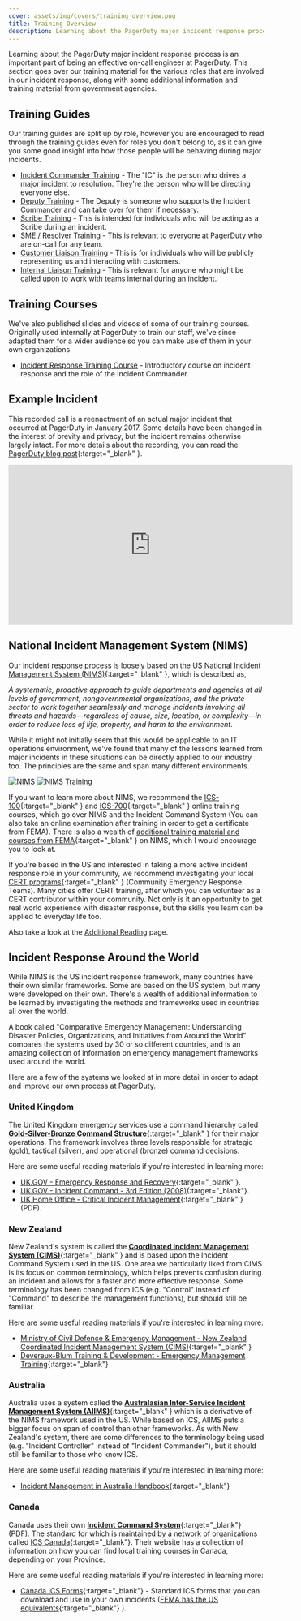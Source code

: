 ```yaml
---
cover: assets/img/covers/training_overview.png
title: Training Overview
description: Learning about the PagerDuty major incident response process is an important part of being an effective on-call engineer at PagerDuty. This section goes over our training material for the various roles that are involved in our incident response, along with some additional information and training material from government agencies.
---
```

Learning about the PagerDuty major incident response process is an important part of being an effective on-call engineer at PagerDuty. This section goes over our training material for the various roles that are involved in our incident response, along with some additional information and training material from government agencies.

## Training Guides
Our training guides are split up by role, however you are encouraged to read through the training guides even for roles you don't belong to, as it can give you some good insight into how those people will be behaving during major incidents.

* [Incident Commander Training](../training/incident_commander.md) - The "IC" is the person who drives a major incident to resolution. They're the person who will be directing everyone else.
* [Deputy Training](../training/deputy.md) - The Deputy is someone who supports the Incident Commander and can take over for them if necessary.
* [Scribe Training](../training/scribe.md) - This is intended for individuals who will be acting as a Scribe during an incident.
* [SME / Resolver Training](../training/subject_matter_expert.md) - This is relevant to everyone at PagerDuty who are on-call for any team.
* [Customer Liaison Training](../training/customer_liaison.md) - This is for individuals who will be publicly representing us and interacting with customers.
* [Internal Liaison Training](../training/internal_liaison.md) - This is relevant for anyone who might be called upon to work with teams internal during an incident.

## Training Courses
We've also published slides and videos of some of our training courses. Originally used internally at PagerDuty to train our staff, we've since adapted them for a wider audience so you can make use of them in your own organizations.

* [Incident Response Training Course](../training/courses/incident_response.md) - Introductory course on incident response and the role of the Incident Commander.

## Example Incident
This recorded call is a reenactment of an actual major incident that occurred at PagerDuty in January 2017. Some details have been changed in the interest of brevity and privacy, but the incident remains otherwise largely intact. For more details about the recording, you can read the [PagerDuty blog post](https://www.pagerduty.com/blog/incident-response-reenactment/){:target="_blank" }.

<iframe width="560" height="315" src="https://www.youtube-nocookie.com/embed/yoY_pDxc0TA?rel=0" frameborder="0" allow="autoplay; encrypted-media" allowfullscreen></iframe>

## National Incident Management System (NIMS)
Our incident response process is loosely based on the [US National Incident Management System (NIMS)](https://www.fema.gov/national-incident-management-system){:target="_blank" }, which is described as,

  _A systematic, proactive approach to guide departments and agencies at all levels of government, nongovernmental organizations, and the private sector to work together seamlessly and manage incidents involving all threats and hazards—regardless of cause, size, location, or complexity—in order to reduce loss of life, property, and harm to the environment._

While it might not initially seem that this would be applicable to an IT operations environment, we've found that many of the lessons learned from major incidents in these situations can be directly applied to our industry too. The principles are the same and span many different environments.

[![NIMS](../assets/img/thumbnails/nims_core.png)](https://www.fema.gov/pdf/emergency/nims/NIMS_core.pdf) [![NIMS Training](../assets/img/thumbnails/nims_training.png)](https://www.fema.gov/pdf/emergency/nims/nims_training_program.pdf)

If you want to learn more about NIMS, we recommend the [ICS-100](https://training.fema.gov/is/courseoverview.aspx?code=IS-100.b){:target="_blank" } and [ICS-700](https://training.fema.gov/is/courseoverview.aspx?code=IS-700.a){:target="_blank" } online training courses, which go over NIMS and the Incident Command System (You can also take an online examination after training in order to get a certificate from FEMA). There is also a wealth of [additional training material and courses from FEMA](https://training.fema.gov/nims/){:target="_blank" } on NIMS, which I would encourage you to look at.

If you're based in the US and interested in taking a more active incident response role in your community, we recommend investigating your local [CERT programs](https://www.ready.gov/cert){:target="_blank" } (Community Emergency Response Teams). Many cities offer CERT training, after which you can volunteer as a CERT contributor within your community. Not only is it an opportunity to get real world experience with disaster response, but the skills you learn can be applied to everyday life too.

Also take a look at the [Additional Reading](../resources/reading.md) page.

## Incident Response Around the World

While NIMS is the US incident response framework, many countries have their own similar frameworks. Some are based on the US system, but many were developed on their own. There's a wealth of additional information to be learned by investigating the methods and frameworks used in countries all over the world.

A book called "Comparative Emergency Management: Understanding Disaster Policies, Organizations, and Initiatives from Around the World" compares the systems used by 30 or so different countries, and is an amazing collection of information on emergency management frameworks used around the world.

Here are a few of the systems we looked at in more detail in order to adapt and improve our own process at PagerDuty.

### United Kingdom

The United Kingdom emergency services use a command hierarchy called [**Gold-Silver-Bronze Command Structure**](https://en.wikipedia.org/wiki/Gold%E2%80%93silver%E2%80%93bronze_command_structure){:target="_blank" } for their major operations. The framework involves three levels responsible for strategic (gold), tactical (silver), and operational (bronze) command decisions.

Here are some useful reading materials if you're interested in learning more:

* [UK.GOV - Emergency Response and Recovery](https://www.gov.uk/guidance/emergency-response-and-recovery){:target="_blank" }.
* [UK.GOV - Incident Command - 3rd Edition (2008)](https://www.gov.uk/government/publications/fire-and-rescue-manual-volume-1-incident-command){:target="_blank"}.
* [UK Home Office - Critical Incident Management](https://assets.publishing.service.gov.uk/government/uploads/system/uploads/attachment_data/file/735103/critical-incident-management-v12.0ext.pdf){:target="_blank" } (PDF).


### New Zealand

New Zealand's system is called the [**Coordinated Incident Management System (CIMS)**](https://en.wikipedia.org/wiki/Coordinated_Incident_Management_System){:target="_blank" } and is based upon the Incident Command System used in the US. One area we particularly liked from CIMS is its focus on common terminology, which helps prevents confusion during an incident and allows for a faster and more effective response. Some terminology has been changed from ICS (e.g. "Control" instead of "Command" to describe the management functions), but should still be familiar.

Here are some useful reading materials if you're interested in learning more:

* [Ministry of Civil Defence & Emergency Management - New Zealand Coordinated Incident Management System (CIMS)](https://www.civildefence.govt.nz/resources/coordinated-incident-management-system-cims-third-edition/){:target="_blank" }
* [Devereux-Blum Training & Development - Emergency Management Training](https://www.emergencymanagement.co.nz/){:target="_blank"}


### Australia

Australia uses a system called the [**Australasian Inter-Service Incident Management System (AIIMS)**](https://en.wikipedia.org/wiki/Australasian_Inter-Service_Incident_Management_System){:target="_blank" } which is a derivative of the NIMS framework used in the US. While based on ICS, AIIMS puts a bigger focus on span of control than other frameworks. As with New Zealand's system, there are some differences to the terminology being used (e.g. "Incident Controller" instead of "Incident Commander"), but it should still be familiar to those who know ICS.

Here are some useful reading materials if you're interested in learning more:

* [Incident Management in Australia Handbook](https://knowledge.aidr.org.au/resources/handbook-14-incident-management-in-australia/){:target="_blank"}

### Canada

Canada uses their own [**Incident Command System**](https://icscanada.ca/wp-content/uploads/2023/11/2021-Part-1-TOX-Tips-Introduction-to-ICS.pdf){:target="_blank"} (PDF). The standard for which is maintained by a network of organizations called [ICS Canada](https://www.icscanada.ca/en/home.html){:target="_blank"}. Their website has a collection of information on how you can find local training courses in Canada, depending on your Province.

Here are some useful reading materials if you're interested in learning more:

* [Canada ICS Forms](https://icscanada.ca/resources/ics-forms/){:target="_blank"}  - Standard ICS forms that you can download and use in your own incidents ([FEMA has the US equivalents](https://training.fema.gov/icsresource/icsforms.aspx){:target="_blank"} ).
